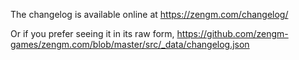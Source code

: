 The changelog is available online at https://zengm.com/changelog/

Or if you prefer seeing it in its raw form, https://github.com/zengm-games/zengm.com/blob/master/src/_data/changelog.json
